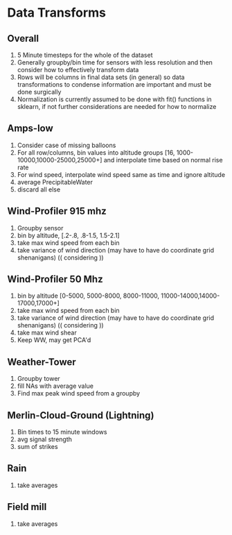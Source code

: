 # Data Transforms

## Overall 

1. 5 Minute timesteps for the whole of the dataset
2. Generally groupby/bin time for sensors with less resolution and then consider how to effectively transform data
3. Rows will be columns in final data sets (in general) so data transformations to condense information are important and must be done surgically
4. Normalization is currently assumed to be done with fit() functions in sklearn, if not further considerations are needed for how to normalize

## Amps-low
1. Consider case of missing balloons
2. For all row/columns, bin values into altitude groups [16, 1000-10000,10000-25000,25000+] and interpolate time based on normal rise rate
3. For wind speed, interpolate wind speed same as time and ignore altitude
4. average PrecipitableWater
5. discard all else 

## Wind-Profiler 915 mhz
1. Groupby sensor
2. bin by altitude, [.2-.8, .8-1.5, 1.5-2.1]
3. take max wind speed from each bin
4. take variance of wind direction (may have to have do coordinate grid shenanigans) (( considering ))

## Wind-Profiler 50 Mhz
1. bin by altitude [0-5000, 5000-8000, 8000-11000, 11000-14000,14000-17000,17000+]
2. take max wind speed from each bin
3. take variance of wind direction (may have to have do coordinate grid shenanigans) (( considering ))
4. take max wind shear
5. Keep WW, may get PCA'd

## Weather-Tower
1. Groupby tower
3. fill NAs with average value
4. Find max peak wind speed from a groupby

## Merlin-Cloud-Ground (Lightning)
1. Bin times to 15 minute windows
2. avg signal strength
3. sum of strikes

## Rain
1. take averages 

## Field mill
1. take averages
